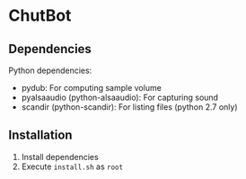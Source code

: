# ChutBot

## Dependencies

Python dependencies:
- pydub: For computing sample volume
- pyalsaaudio (python-alsaaudio): For capturing sound
- scandir (python-scandir): For listing files (python 2.7 only)

## Installation

1. Install dependencies
2. Execute `install.sh` as `root`
